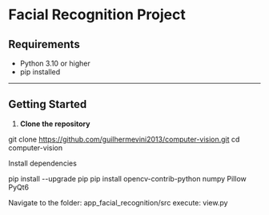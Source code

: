 # Facial Recognition Project

## Requirements
- Python 3.10 or higher
- pip installed

---

## Getting Started

1. **Clone the repository**

git clone https://github.com/guilhermevini2013/computer-vision.git
cd computer-vision

Install dependencies

pip install --upgrade pip
pip install opencv-contrib-python numpy Pillow PyQt6

Navigate to the folder: app_facial_recognition/src
execute: view.py
